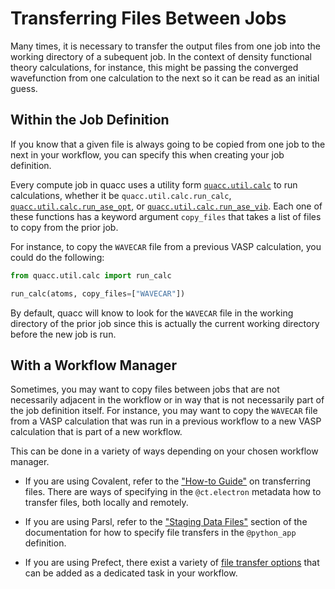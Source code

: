 # Transferring Files Between Jobs

Many times, it is necessary to transfer the output files from one job into the working directory of a subequent job. In the context of density functional theory calculations, for instance, this might be passing the converged wavefunction from one calculation to the next so it can be read as an initial guess.

## Within the Job Definition

If you know that a given file is always going to be copied from one job to the next in your workflow, you can specify this when creating your job definition.

Every compute job in quacc uses a utility form [`quacc.util.calc`](https://quantum-accelerators.github.io/quacc/reference/quacc/util/calc.html#quacc.util.calc.run_calc) to run calculations, whether it be `quacc.util.calc.run_calc`, [`quacc.util.calc.run_ase_opt`](https://quantum-accelerators.github.io/quacc/reference/quacc/util/calc.html#quacc.util.calc.run_ase_opt), or [`quacc.util.calc.run_ase_vib`](https://quantum-accelerators.github.io/quacc/reference/quacc/util/calc.html#quacc.util.calc.run_ase_vib). Each one of these functions has a keyword argument `copy_files` that takes a list of files to copy from the prior job.

For instance, to copy the `WAVECAR` file from a previous VASP calculation, you could do the following:

```python
from quacc.util.calc import run_calc

run_calc(atoms, copy_files=["WAVECAR"])
```

By default, quacc will know to look for the `WAVECAR` file in the working directory of the prior job since this is actually the current working directory before the new job is run.

## With a Workflow Manager

Sometimes, you may want to copy files between jobs that are not necessarily adjacent in the workflow or in way that is not necessarily part of the job definition itself. For instance, you may want to copy the `WAVECAR` file from a VASP calculation that was run in a previous workflow to a new VASP calculation that is part of a new workflow.

This can be done in a variety of ways depending on your chosen workflow manager.

- If you are using Covalent, refer to the ["How-to Guide"](https://docs.covalent.xyz/docs/user-documentation/how-to/how-to-guide) on transferring files. There are ways of specifying in the `@ct.electron` metadata how to transfer files, both locally and remotely.

- If you are using Parsl, refer to the ["Staging Data Files"](https://parsl.readthedocs.io/en/stable/userguide/data.html#staging-data-files) section of the documentation for how to specify file transfers in the `@python_app` definition.

- If you are using Prefect, there exist a variety of [file transfer options](https://docs.prefect.io/2.10.21/concepts/filesystems/) that can be added as a dedicated task in your workflow.
